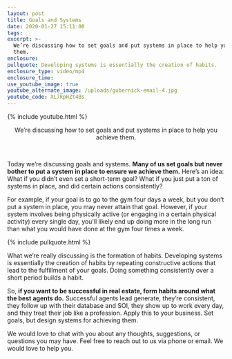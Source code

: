 ```yaml
---
layout: post
title: Goals and Systems
date: 2020-01-27 15:11:00
tags:
excerpt: >-
  We’re discussing how to set goals and put systems in place to help you achieve
  them.
enclosure:
pullquote: Developing systems is essentially the creation of habits.
enclosure_type: video/mp4
enclosure_time:
use_youtube_image: true
youtube_alternate_image: /uploads/gubernick-email-4.jpg
youtube_code: XL7kpHZt4Bs
---
```


{% include youtube.html %}

<center>We&rsquo;re discussing how to set goals and put systems in place to help you achieve them.</center>

&nbsp;

Today we’re discussing goals and systems. **Many of us set goals but never bother to put a system in place to ensure we achieve them.** Here’s an idea: What if you didn’t even set a short-term goal? What if you just put a ton of systems in place, and did certain actions consistently?&nbsp;

For example, if your goal is to go to the gym four days a week, but you don’t put a system in place, you may never attain that goal. However, if your system involves being physically active (or engaging in a certain physical activity) every single day, you’ll likely end up doing more in the long run than what you would have done at the gym four times a week.&nbsp;

{% include pullquote.html %}

What we’re really discussing is the formation of habits. Developing systems is essentially the creation of habits by repeating constructive actions that lead to the fulfillment of your goals. Doing something consistently over a short period builds a habit.&nbsp;

So, **if you want to be successful in real estate, form habits around what the best agents do.** Successful agents lead generate, they’re consistent, they follow up with their database and SOI, they show up to work every day, and they treat their job like a profession. Apply this to your business. Set goals, but design systems for achieving them.&nbsp;

We would love to chat with you about any thoughts, suggestions, or questions you may have. Feel free to reach out to us via phone or email. We would love to help you.&nbsp;